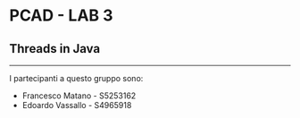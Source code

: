 # PCAD - LAB 3
## Threads in Java
---

I partecipanti a questo gruppo sono:
+ Francesco Matano   - S5253162 
+ Edoardo   Vassallo - S4965918
